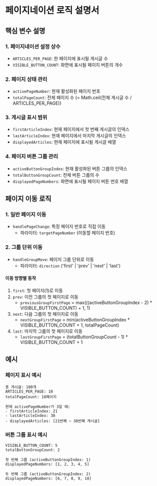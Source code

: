 # 페이지네이션 로직 설명서

## 핵심 변수 설명

### 1. 페이지네이션 설정 상수

- `ARTICLES_PER_PAGE`: 한 페이지에 표시될 게시글 수
- `VISIBLE_BUTTON_COUNT`: 화면에 표시될 페이지 버튼의 개수

### 2. 페이지 상태 관리

- `activePageNumber`: 현재 활성화된 페이지 번호
- `totalPageCount`: 전체 페이지 수 (= Math.ceil(전체 게시글 수 / ARTICLES_PER_PAGE))

### 3. 게시글 표시 범위

- `firstArticleIndex`: 현재 페이지에서 첫 번째 게시글의 인덱스
- `lastArticleIndex`: 현재 페이지에서 마지막 게시글의 인덱스
- `displayedArticles`: 현재 페이지에 표시될 게시글 배열

### 4. 페이지 버튼 그룹 관리

- `activeButtonGroupIndex`: 현재 활성화된 버튼 그룹의 인덱스
- `totalButtonGroupCount`: 전체 버튼 그룹의 수
- `displayedPageNumbers`: 화면에 표시될 페이지 버튼 번호 배열

## 페이지 이동 로직

### 1. 일반 페이지 이동

- `handlePageChange`: 특정 페이지 번호로 직접 이동
  - 파라미터: `targetPageNumber` (이동할 페이지 번호)

### 2. 그룹 단위 이동

- `handleGroupMove`: 페이지 그룹 단위로 이동
  - 파라미터: `direction` ('first' | 'prev' | 'next' | 'last')

#### 이동 방향별 동작

1. `first`: 첫 페이지(1)로 이동
2. `prev`: 이전 그룹의 첫 페이지로 이동
   - `previousGroupFirstPage` = max(((activeButtonGroupIndex - 2) \* VISIBLE_BUTTON_COUNT) + 1, 1)
3. `next`: 다음 그룹의 첫 페이지로 이동
   - `nextGroupFirstPage` = min(activeButtonGroupIndex \* VISIBLE_BUTTON_COUNT + 1, totalPageCount)
4. `last`: 마지막 그룹의 첫 페이지로 이동
   - `lastGroupFirstPage` = (totalButtonGroupCount - 1) \* VISIBLE_BUTTON_COUNT + 1

## 예시

### 페이지 표시 예시

```plaintext
총 게시글: 100개
ARTICLES_PER_PAGE: 10
totalPageCount: 10페이지

현재 activePageNumber가 3일 때:
- firstArticleIndex: 21
- lastArticleIndex: 30
- displayedArticles: [21번째 ~ 30번째 게시글]
```

### 버튼 그룹 표시 예시

```plaintext
VISIBLE_BUTTON_COUNT: 5
totalButtonGroupCount: 2

첫 번째 그룹 (activeButtonGroupIndex: 1)
displayedPageNumbers: [1, 2, 3, 4, 5]

두 번째 그룹 (activeButtonGroupIndex: 2)
displayedPageNumbers: [6, 7, 8, 9, 10]
```
